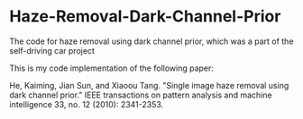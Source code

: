 # Haze-Removal-Dark-Channel-Prior
The code for haze removal using dark channel prior, which was a part of the self-driving car project

This is my code implementation of the following paper:

He, Kaiming, Jian Sun, and Xiaoou Tang. "Single image haze removal using dark channel prior." IEEE transactions on pattern analysis and machine intelligence 33, no. 12 (2010): 2341-2353.

